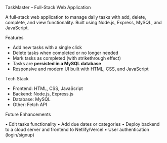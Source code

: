 TaskMaster – Full-Stack Web Application

A full-stack web application to manage daily tasks with add, delete, complete, and view functionality. Built using Node.js, Express, MySQL, and  JavaScript.

Features

- Add new tasks with a single click  
- Delete tasks when completed or no longer needed  
- Mark tasks as completed (with strikethrough effect)  
- Tasks are **persisted in a MySQL database**  
- Responsive and modern UI built with HTML, CSS, and JavaScript  

Tech Stack

- Frontend: HTML, CSS, JavaScript  
- Backend: Node.js, Express.js  
- Database: MySQL  
- Other: Fetch API 

Future Enhancements

•	Edit tasks functionality
•	Add due dates or categories
•	Deploy backend to a cloud server and frontend to Netlify/Vercel
•	User authentication (login/signup)
